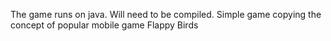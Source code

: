 The game runs on java.
Will need to be compiled.
Simple game copying the concept of popular mobile game Flappy Birds
